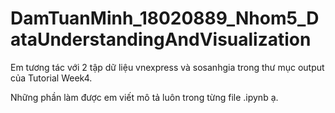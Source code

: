 # DamTuanMinh_18020889_Nhom5_DataUnderstandingAndVisualization
Em tương tác với 2 tập dữ liệu vnexpress và sosanhgia trong thư mục output của Tutorial Week4.


Những phần làm được em viết mô tả luôn trong từng file .ipynb ạ.
